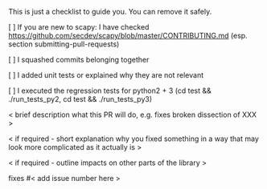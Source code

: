 This is just a checklist to guide you. You can remove it safely.


[ ] If you are new to scapy: I have checked https://github.com/secdev/scapy/blob/master/CONTRIBUTING.md (esp. section submitting-pull-requests)

[ ] I squashed commits belonging together

[ ] I added unit tests or explained why they are not relevant

[ ] I executed the regression tests for python2 + 3 (cd test && ./run_tests_py2, cd test && ./run_tests_py3)


< brief description what this PR will do, e.g. fixes broken dissection of XXX >

< if required - short explanation why you fixed something in a way that may look more complicated as it actually is >

< if required - outline impacts on other parts of the library >

fixes #< add issue number here >
